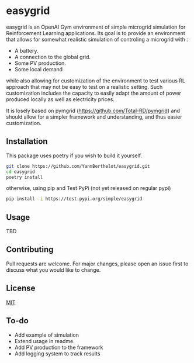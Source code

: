 # easygrid

easygrid is an OpenAI Gym environment of simple microgrid simulation for Reinforcement Learning applications. Its goal is to provide an environment that allows for somewhat realistic simulation of controling a microgrid with :

- A battery.
- A connection to the global grid.
- Some PV production.
- Some local demand

while also allowing for customization of the environment to test various RL approach that may not be easy to test on a realistic setting. Such customization includes the capacity to easily adapt the amount of power produced locally as well as electricity prices.

It is losely based on pymgrid (https://github.com/Total-RD/pymgrid) and should allow for a simpler framework and understanding, and thus easier customization.

## Installation

This package uses poetry if you wish to build it yourself.

```bash
git clone https://github.com/YannBerthelot/easygrid.git
cd easygrid
poetry install
```

otherwise, using pip and Test PyPi (not yet released on regular pypi)

```bash
pip install -i https://test.pypi.org/simple/easygrid
```

## Usage

TBD

## Contributing

Pull requests are welcome. For major changes, please open an issue first to discuss what you would like to change.

## License

[MIT](https://choosealicense.com/licenses/mit/)

## To-do

- Add example of simulation
- Extend usage in readme.
- Add PV production to the framework
- Add logging system to track results
